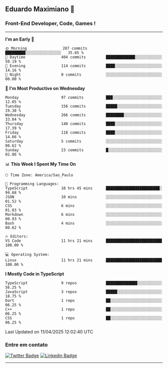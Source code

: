 ## Eduardo Maximiano 👋

### Front-End Developer, Code, Games !

---

<!--START_SECTION:waka-->
**I'm an Early 🐤** 

```text
🌞 Morning                287 commits         █████████░░░░░░░░░░░░░░░░   35.65 % 
🌆 Daytime                404 commits         █████████████░░░░░░░░░░░░   50.19 % 
🌃 Evening                114 commits         ████░░░░░░░░░░░░░░░░░░░░░   14.16 % 
🌙 Night                  0 commits           ░░░░░░░░░░░░░░░░░░░░░░░░░   00.00 % 
```
📅 **I'm Most Productive on Wednesday** 

```text
Monday                   97 commits          ███░░░░░░░░░░░░░░░░░░░░░░   12.05 % 
Tuesday                  156 commits         █████░░░░░░░░░░░░░░░░░░░░   19.38 % 
Wednesday                266 commits         ████████░░░░░░░░░░░░░░░░░   33.04 % 
Thursday                 140 commits         ████░░░░░░░░░░░░░░░░░░░░░   17.39 % 
Friday                   118 commits         ████░░░░░░░░░░░░░░░░░░░░░   14.66 % 
Saturday                 5 commits           ░░░░░░░░░░░░░░░░░░░░░░░░░   00.62 % 
Sunday                   23 commits          █░░░░░░░░░░░░░░░░░░░░░░░░   02.86 % 
```


📊 **This Week I Spent My Time On** 

```text
🕑︎ Time Zone: America/Sao_Paulo

💬 Programming Languages: 
TypeScript               10 hrs 45 mins      ████████████████████████░   94.68 % 
JSON                     10 mins             ░░░░░░░░░░░░░░░░░░░░░░░░░   01.52 % 
CSS                      6 mins              ░░░░░░░░░░░░░░░░░░░░░░░░░   01.03 % 
Markdown                 6 mins              ░░░░░░░░░░░░░░░░░░░░░░░░░   00.93 % 
Bash                     4 mins              ░░░░░░░░░░░░░░░░░░░░░░░░░   00.62 % 

🔥 Editors: 
VS Code                  11 hrs 21 mins      █████████████████████████   100.00 % 

💻 Operating System: 
Linux                    11 hrs 21 mins      █████████████████████████   100.00 % 
```

**I Mostly Code in TypeScript** 

```text
TypeScript               9 repos             ██████████████░░░░░░░░░░░   56.25 % 
JavaScript               3 repos             █████░░░░░░░░░░░░░░░░░░░░   18.75 % 
Dart                     1 repo              ██░░░░░░░░░░░░░░░░░░░░░░░   06.25 % 
C++                      1 repo              ██░░░░░░░░░░░░░░░░░░░░░░░   06.25 % 
CSS                      1 repo              ██░░░░░░░░░░░░░░░░░░░░░░░   06.25 % 
```




 Last Updated on 11/04/2025 12:02:40 UTC
<!--END_SECTION:waka-->

### Entre em contato

[![Twitter Badge](https://img.shields.io/badge/-@edmaxi-1ca0f1?style=flat-square&labelColor=1ca0f1&logo=twitter&logoColor=white&link=https://twitter.com/edmaxi)](https://twitter.com/edmaxi)
[![Linkedin Badge](https://img.shields.io/badge/-Eduardo_Maximiano-0077B5?style=flat-square&logo=Linkedin&logoColor=white&link=https://www.linkedin.com/in/maximiano-eduardo)](https://www.linkedin.com/in/maximiano-eduardo)

---
